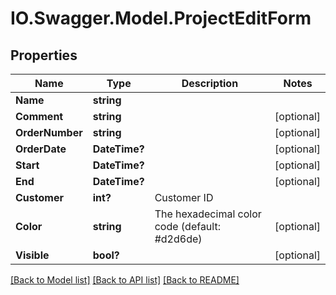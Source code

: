 # IO.Swagger.Model.ProjectEditForm
## Properties

Name | Type | Description | Notes
------------ | ------------- | ------------- | -------------
**Name** | **string** |  | 
**Comment** | **string** |  | [optional] 
**OrderNumber** | **string** |  | [optional] 
**OrderDate** | **DateTime?** |  | [optional] 
**Start** | **DateTime?** |  | [optional] 
**End** | **DateTime?** |  | [optional] 
**Customer** | **int?** | Customer ID | 
**Color** | **string** | The hexadecimal color code (default: #d2d6de) | [optional] 
**Visible** | **bool?** |  | [optional] 

[[Back to Model list]](../README.md#documentation-for-models) [[Back to API list]](../README.md#documentation-for-api-endpoints) [[Back to README]](../README.md)


